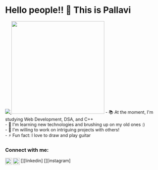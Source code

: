 <h1> Hello people!! 👋 This is Pallavi </h1>


<a href="https://github.com/DenverCoder1/readme-typing-svg">
  <img src="https://readme-typing-svg.herokuapp.com?&font=IBM+Plex+Sans&color=FF9595&size=20&lines=Great+to+have+you+here!;Welcome+to+my+profile" />
</a>

<img src="https://c.tenor.com/mFYyU9NlAB8AAAAC/bunny-rabbit.gif" width="300px">
- 📚 At the moment, I'm studying Web Development, DSA, and C++ <br/>
- 🔖 I'm learning new technologies and brushing up on my old ones :) <br/>
- 🔎 I'm willing to work on intriguing projects with others! <br/>
- ⚡ Fun fact: I love to draw and play guitar <br/>


<!-----Contribution figures------>

### Connect with me:

[<img align="left" alt="pallavi-singh-047629208 | LinkedIn" width="22px" src="https://cdn.jsdelivr.net/npm/simple-icons@v3/icons/linkedin.svg" />][linkedin]
[<img align="left" alt="_.pall._.avi._ | Instagram" width="22px" src="https://cdn.jsdelivr.net/npm/simple-icons@v3/icons/instagram.svg" />][instagram]

<br />












 

  

